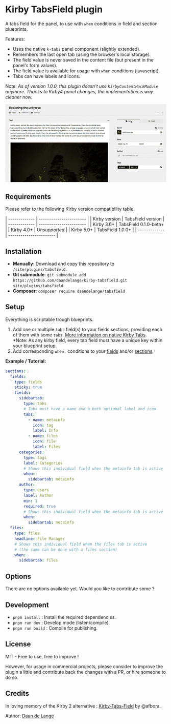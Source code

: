 # Kirby TabsField plugin

A tabs field for the panel, to use with `when` conditions in field and section blueprints.

Features:
 - Uses the native `k-tabs` panel component (slightly extended).
 - Remembers the last open tab (using the browser's local storage).
 - The field value is never saved in the content file (but present in the panel's form values).
 - The field value is available for usage with `when` conditions (javascript).
 - Tabs can have labels and icons.

 Note: _As of version 1.0.0, this plugin doesn't use `KirbyContentHackModule` anymore. Thanks to Kirby4 panel changes, the implementation is way cleaner now._

![Screenshot of Kirby plugin: TabsField](tabsfield.gif)

## Requirements

Please refer to the following Kirby version compatibility table.

| ------------- | ----------------------- |
| Kirby version | TabsField version |
| ------------- | ----------------------- |
| Kirby 3.6+    | TabsField 0.1.0-beta+   |
| Kirby 4.0+    | _Unsupported_           |
| Kirby 5.0+    | TabsField 1.0.0+        |
| ------------- | ----------------------- |

## Installation

- **Manually**: Download and copy this repository to `/site/plugins/tabsfield`.
- **Git submodule**: `git submodule add https://github.com/daandelange/kirby-tabsfield.git site/plugins/tabsfield`
- **Composer**: `composer require daandelange/tabsfield`

## Setup
Everything is scriptable trough blueprints.

1. Add one or multiple `tabs` field(s) to your fields sections, providing each of them with some `tabs`. [More information on native Kirby Tabs](https://getkirby.com/docs/guide/blueprints/layout#tabs).  
*Note: As any kirby field, every tab field must have a unique key within your blueprint setup.
2. Add corresponding `when:` conditions to your [fields](https://getkirby.com/docs/guide/blueprints/fields#conditional-fields) and/or [sections](https://getkirby.com/docs/reference/panel/sections/pages#conditional-sections).

**Example / Tutorial:**
````yml
sections:
  fields:
    type: fields
    sticky: true
    fields:
      sidebartab:
        type: tabs
        # Tabs must have a name and a both optional label and icon
        tabs: 
          - name: metainfo
            icon: tag
            label: Info
          - name: files
            icon: file
            label: Files
      categories:
        type: tags
        label: Categories
        # Shows this individual field when the metainfo tab is active
        when:
          sidebartab: metainfo
      author:
        type: users
        label: Author
        min: 1
        required: true
        # Shows this individual field when the metainfo tab is active
        when:
          sidebartab: metainfo
  files:
    type: files
    headline: File Manager
    # Shows this individual field when the files tab is active
    # (the same can be done with a files section)
    when:
      sidebartab: files
````

## Options

There are no options available yet. Would you like to contribute some ?

## Development

- `pnpm install` : Install the required dependencies.
- `pnpm run dev` : Develop mode (listen/compile).
- `pnpm run build` : Compile for publishing.

## License

MIT - Free to use, free to improve !

However, for usage in commercial projects, please consider to improve the plugin a little and contribute back the changes with a PR, or hire someone to do so.

## Credits
In loving memory of the Kirby 2 alternative : [Kirby-Tabs-Field](https://github.com/afbora/Kirby-Tabs-Field) by @afbora.

Author: [Daan de Lange](https://daandelange.com/)
